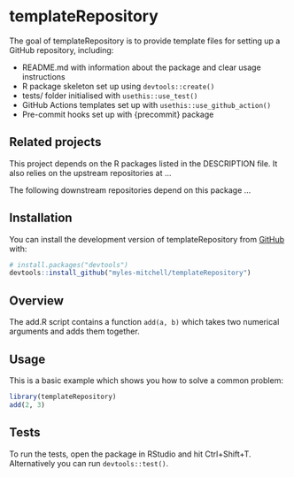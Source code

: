 
# templateRepository

<!-- badges: start -->
<!-- badges: end -->

The goal of templateRepository is to provide template files for setting up a
GitHub repository, including:

* README.md with information about the package and clear usage instructions
* R package skeleton set up using `devtools::create()`
* tests/ folder initialised with `usethis::use_test()`
* GitHub Actions templates set up with `usethis::use_github_action()`
* Pre-commit hooks set up with {precommit} package

## Related projects

This project depends on the R packages listed in the DESCRIPTION file. It also
relies on the upstream repositories at ...

The following downstream repositories depend on this package ...

## Installation

You can install the development version of templateRepository from [GitHub](https://github.com/) with:

``` r
# install.packages("devtools")
devtools::install_github("myles-mitchell/templateRepository")
```

## Overview

The add.R script contains a function `add(a, b)` which takes two numerical
arguments and adds them together.

## Usage

This is a basic example which shows you how to solve a common problem:

``` r
library(templateRepository)
add(2, 3)
```

## Tests

To run the tests, open the package in RStudio and hit Ctrl+Shift+T.
Alternatively you can run `devtools::test()`.
